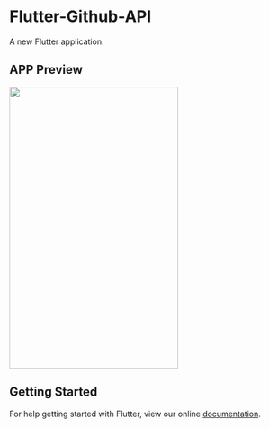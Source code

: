 # Flutter-Github-API

A new Flutter application.

## APP Preview
<img src="https://raw.githubusercontent.com/nitishk72/Flutter-Github-API/master/app.gif" width="300" height="500" />

## Getting Started

For help getting started with Flutter, view our online
[documentation](https://flutter.io/).

